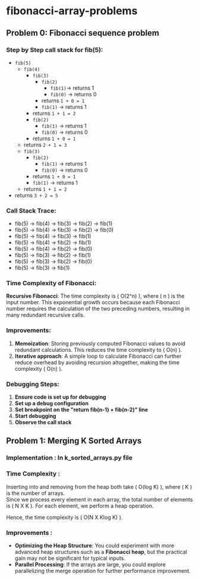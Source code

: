 # fibonacci-array-problems
## Problem 0: Fibonacci sequence problem
### Step by Step call stack for fib(5):
- `fib(5)`
  - `fib(4)`
    - `fib(3)`
      - `fib(2)`
        - `fib(1)`-> returns 1
        - `fib(0)` → returns 0  
      - returns `1 + 0 = 1`  
      - `fib(1)` → returns 1  
    - returns `1 + 1 = 2`  
    - `fib(2)`  
      - `fib(1)` → returns 1  
      - `fib(0)` → returns 0  
    - returns `1 + 0 = 1`  
  - returns `2 + 1 = 3`  
  - `fib(3)`  
    - `fib(2)`  
      - `fib(1)` → returns 1  
      - `fib(0)` → returns 0  
    - returns `1 + 0 = 1`  
    - `fib(1)` → returns 1  
  - returns `1 + 1 = 2`  
- returns `3 + 2 = 5`
### Call Stack Trace:
- fib(5) → fib(4) → fib(3) → fib(2) → fib(1)
- fib(5) → fib(4) → fib(3) → fib(2) → fib(0)
- fib(5) → fib(4) → fib(3) → fib(1)
- fib(5) → fib(4) → fib(2) → fib(1)
- fib(5) → fib(4) → fib(2) → fib(0)
- fib(5) → fib(3) → fib(2) → fib(1)
- fib(5) → fib(3) → fib(2) → fib(0)
- fib(5) → fib(3) → fib(1)

### Time Complexity of Fibonacci:
**Recursive Fibonacci**: The time complexity is \( O(2^n) \), where \( n \) is the input number. This exponential growth occurs because each Fibonacci number requires the calculation of the two preceding numbers, resulting in many redundant recursive calls.

### Improvements:
1. **Memoization**: Storing previously computed Fibonacci values to avoid redundant calculations. This reduces the time complexity to \( O(n) \).
2. **Iterative approach**: A simple loop to calculate Fibonacci can further reduce overhead by avoiding recursion altogether, making the time complexity \( O(n) \).

### Debugging Steps:
1. **Ensure code is set up for debugging**
2. **Set up a debug configuration**
3. **Set breakpoint on the "return fib(n-1) + fib(n-2)" line**
4. **Start debugging**
5. **Observe the call stack**

## Problem 1: Merging K Sorted Arrays
### Implementation : In k_sorted_arrays.py file
### Time Complexity :

Inserting into and removing from the heap both take \( O(log K) \), where \( K \) is the number of arrays.  
Since we process every element in each array, the total number of elements is \( N X K \). For each element, we perform a heap operation.

Hence, the time complexity is \( O(N X Klog K) \).

### Improvements :

- **Optimizing the Heap Structure**: You could experiment with more advanced heap structures such as a **Fibonacci heap**, but the practical gain may not be significant for typical inputs.
- **Parallel Processing**: If the arrays are large, you could explore parallelizing the merge operation for further performance improvement.


